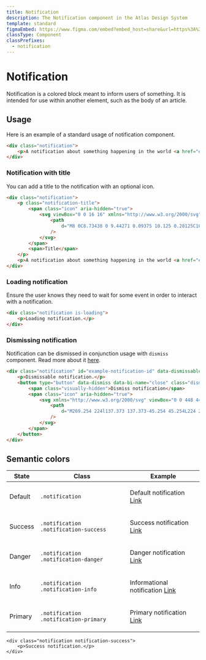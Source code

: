 ```yaml
---
title: Notification
description: The Notification component in the Atlas Design System
template: standard
figmaEmbed: https://www.figma.com/embed?embed_host=share&url=https%3A%2F%2Fwww.figma.com%2Ffile%2FuVA2amRR71yJZ0GS6RI6zL%2F%25F0%259F%258C%259E-Atlas-Design-Library%3Fnode-id%3D1002%253A7106%26t%3DWU64bU98uaT1nU7A-1
classType: Component
classPrefixes:
  - notification
---
```


# Notification

Notification is a colored block meant to inform users of something. It is intended for use within another element, such as the body of an article.

## Usage

Here is an example of a standard usage of notification component.

```html
<div class="notification">
	<p>A notification about something happening in the world <a href="#">Link</a></p>
</div>
```

### Notification with title

You can add a title to the notification with an optional icon.

```html
<div class="notification">
	<p class="notification-title">
		<span class="icon" aria-hidden="true">
			<svg viewBox="0 0 16 16" xmlns="http://www.w3.org/2000/svg" class="fill-current-color">
				<path
					d="M8 0C8.73438 0 9.44271 0.09375 10.125 0.28125C10.8073 0.46875 11.4427 0.739583 12.0312 1.09375C12.6198 1.44792 13.1589 1.86458 13.6484 2.34375C14.138 2.82292 14.5573 3.36198 14.9062 3.96094C15.2552 4.5599 15.5234 5.19792 15.7109 5.875C15.8984 6.55208 15.9948 7.26042 16 8C16 8.73438 15.9062 9.44271 15.7188 10.125C15.5312 10.8073 15.2604 11.4427 14.9062 12.0312C14.5521 12.6198 14.1354 13.1589 13.6562 13.6484C13.1771 14.138 12.638 14.5573 12.0391 14.9062C11.4401 15.2552 10.8021 15.5234 10.125 15.7109C9.44792 15.8984 8.73958 15.9948 8 16C7.26562 16 6.55729 15.9062 5.875 15.7188C5.19271 15.5312 4.55729 15.2604 3.96875 14.9062C3.38021 14.5521 2.84115 14.1354 2.35156 13.6562C1.86198 13.1771 1.44271 12.638 1.09375 12.0391C0.744792 11.4401 0.476562 10.8021 0.289062 10.125C0.101562 9.44792 0.00520833 8.73958 0 8C0 7.26562 0.09375 6.55729 0.28125 5.875C0.46875 5.19271 0.739583 4.55729 1.09375 3.96875C1.44792 3.38021 1.86458 2.84115 2.34375 2.35156C2.82292 1.86198 3.36198 1.44271 3.96094 1.09375C4.5599 0.744792 5.19792 0.476562 5.875 0.289062C6.55208 0.101562 7.26042 0.00520833 8 0ZM9 12V10H7V12H9ZM9 9V4H7V9H9Z"
				/>
			</svg>
		</span>
		<span>Title</span>
	</p>
	<p>A notification about something happening in the world <a href="#">Link</a></p>
</div>
```

### Loading notification

Ensure the user knows they need to wait for some event in order to interact with a notification.

```html
<div class="notification is-loading">
	<p>Loading notification.</p>
</div>
```

### Dismissing notification

Notification can be dismissed in conjunction usage with `dismiss` component. Read more about it [here](./dismiss.md).

```html
<div class="notification" id="example-notification-id" data-dismissable disappearing>
	<p>Dismissable notification.</p>
	<button type="button" data-dismiss data-bi-name="close" class="dismiss">
		<span class="visually-hidden">Dismiss notification</span>
		<span class="icon" aria-hidden="true">
			<svg xmlns="http://www.w3.org/2000/svg" viewBox="0 0 448 448" class="fill-current-color">
				<path
					d="M269.254 224l137.373 137.373-45.254 45.254L224 269.254 86.627 406.627l-45.255-45.254L178.746 224 41.373 86.627l45.255-45.255L224 178.746 361.373 41.373l45.254 45.255L269.254 224z"
				/>
			</svg>
		</span>
	</button>
</div>
```

## Semantic colors

| State   | Class                                 | Example                                                                                                                          |
| ------- | ------------------------------------- | -------------------------------------------------------------------------------------------------------------------------------- |
| Default | `.notification`                       | <div class="notification"><p class="margin-top-none">Default notification <a href="#">Link</a></p></div>                         |
| Success | `.notification .notification-success` | <div class="notification notification-success"><p class="margin-top-none">Success notification <a href="#">Link</a></p></div>    |
| Danger  | `.notification .notification-danger`  | <div class="notification notification-danger"><p class="margin-top-none">Danger notification <a href="#">Link</a></p></div>      |
| Info    | `.notification .notification-info`    | <div class="notification notification-info"><p class="margin-top-none">Informational notification <a href="#">Link</a></p></div> |
| Primary | `.notification .notification-primary` | <div class="notification notification-primary"><p class="margin-top-none">Primary notification <a href="#">Link</a></p></div>    |

```abut-html
<div class="notification notification-success">
	<p>Success notification.</p>
</div>
```
